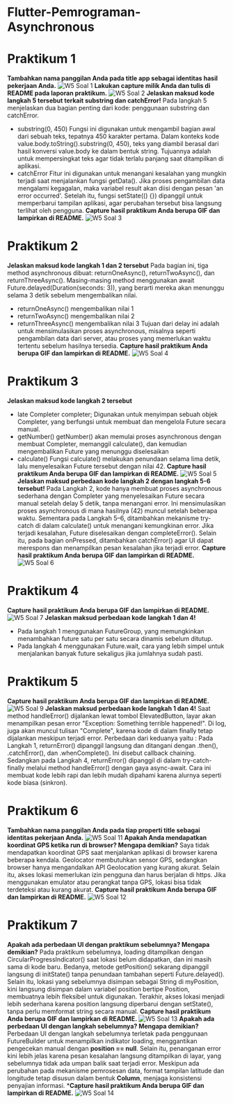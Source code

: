 # Flutter-Pemrograman-Asynchronous

# Praktikum 1
**Tambahkan nama panggilan Anda pada title app sebagai identitas hasil pekerjaan Anda.**
![W5 Soal 1](https://github.com/user-attachments/assets/118a4c86-c665-44b7-8f82-e3e29dc8f0d2)
**Lakukan capture milik Anda dan tulis di README pada laporan praktikum.**
![W5 Soal 2](https://github.com/user-attachments/assets/139fcf07-d3bf-4382-804f-59e3ada92164)
**Jelaskan maksud kode langkah 5 tersebut terkait substring dan catchError!**
Pada langkah 5 menjelaskan dua bagian penting dari kode: penggunaan substring dan catchError.
- substring(0, 450)
Fungsi ini digunakan untuk mengambil bagian awal dari sebuah teks, tepatnya 450 karakter pertama. Dalam konteks kode value.body.toString().substring(0, 450), teks yang diambil berasal dari hasil konversi value.body ke dalam bentuk string. Tujuannya adalah untuk mempersingkat teks agar tidak terlalu panjang saat ditampilkan di aplikasi.
- catchError
Fitur ini digunakan untuk menangani kesalahan yang mungkin terjadi saat menjalankan fungsi getData(). Jika proses pengambilan data mengalami kegagalan, maka variabel result akan diisi dengan pesan 'an error occurred'. Setelah itu, fungsi setState(() {}) dipanggil untuk memperbarui tampilan aplikasi, agar perubahan tersebut bisa langsung terlihat oleh pengguna.
**Capture hasil praktikum Anda berupa GIF dan lampirkan di README.**
![W5 Soal 3](https://github.com/user-attachments/assets/6b528413-66f3-467d-a785-c1feb872a2f9)

# Praktikum 2
**Jelaskan maksud kode langkah 1 dan 2 tersebut**
Pada bagian ini, tiga method asynchronous dibuat: returnOneAsync(), returnTwoAsync(), dan returnThreeAsync(). Masing-masing method menggunakan await Future.delayed(Duration(seconds: 3)), yang berarti mereka akan menunggu selama 3 detik sebelum mengembalikan nilai.
- returnOneAsync() mengembalikan nilai 1
- returnTwoAsync() mengembalikan nilai 2
- returnThreeAsync() mengembalikan nilai 3
Tujuan dari delay ini adalah untuk mensimulasikan proses asynchronous, misalnya seperti pengambilan data dari server, atau proses yang memerlukan waktu tertentu sebelum hasilnya tersedia.
**Capture hasil praktikum Anda berupa GIF dan lampirkan di README.**
![W5 Soal 4](https://github.com/user-attachments/assets/5eaaddac-a864-481e-82cf-b35ea832b473)

# Praktikum 3
**Jelaskan maksud kode langkah 2 tersebut**
- late Completer completer;
  Digunakan untuk menyimpan sebuah objek Completer<int>, yang berfungsi untuk membuat dan mengelola Future secara manual.
- getNumber()
  getNumber() akan memulai proses asynchronous dengan membuat Completer, memanggil calculate(), dan kemudian mengembalikan Future yang menunggu diselesaikan
- calculate()
  Fungsi calculate() melakukan penundaan selama lima detik, lalu menyelesaikan Future tersebut dengan nilai 42.
**Capture hasil praktikum Anda berupa GIF dan lampirkan di README.**
![W5 Soal 5](https://github.com/user-attachments/assets/8e8759bb-dcbd-409c-9023-ee530ce54948)
**Jelaskan maksud perbedaan kode langkah 2 dengan langkah 5-6 tersebut!**
Pada Langkah 2, kode hanya membuat proses asynchronous sederhana dengan Completer yang menyelesaikan Future secara manual setelah delay 5 detik, tanpa menangani error. Ini mensimulasikan proses asynchronous di mana hasilnya (42) muncul setelah beberapa waktu.
Sementara pada Langkah 5–6, ditambahkan mekanisme try-catch di dalam calculate() untuk menangani kemungkinan error. Jika terjadi kesalahan, Future diselesaikan dengan completeError(). Selain itu, pada bagian onPressed, ditambahkan catchError() agar UI dapat merespons dan menampilkan pesan kesalahan jika terjadi error.
**Capture hasil praktikum Anda berupa GIF dan lampirkan di README.**
![W5 Soal 6](https://github.com/user-attachments/assets/a1e69987-831c-429c-b1bd-e0683a6f47e6)

# Praktikum 4
**Capture hasil praktikum Anda berupa GIF dan lampirkan di README.**
![W5 Soal 7](https://github.com/user-attachments/assets/f04d7111-4224-4997-9d98-2476848da472)
**Jelaskan maksud perbedaan kode langkah 1 dan 4!**
- Pada langkah 1 menggunakan FutureGroup, yang memungkinkan menambahkan future satu per satu secara dinamis sebelum ditutup.
- Pada langkah 4 menggunakan Future.wait, cara yang lebih simpel untuk menjalankan banyak future sekaligus jika jumlahnya sudah pasti.

# Praktikum 5
**Capture hasil praktikum Anda berupa GIF dan lampirkan di README.**
![W5 Soal 9](https://github.com/user-attachments/assets/9faf7a0d-d2b5-47c0-9b5d-dd8600a107ae)
**Jelaskan maksud perbedaan kode langkah 1 dan 4!**
Saat method handleError() dijalankan lewat tombol ElevatedButton, layar akan menampilkan pesan error "Exception: Something terrible happened!". Di log, juga akan muncul tulisan "Complete", karena kode di dalam finally tetap dijalankan meskipun terjadi error. Perbedaan dari keduanya yaitu : 
Pada Langkah 1, returnError() dipanggil langsung dan ditangani dengan .then(), .catchError(), dan .whenComplete(). Ini disebut callback chaining.
Sedangkan pada Langkah 4, returnError() dipanggil di dalam try-catch-finally melalui method handleError() dengan gaya async-await. Cara ini membuat kode lebih rapi dan lebih mudah dipahami karena alurnya seperti kode biasa (sinkron).

# Praktikum 6
**Tambahkan nama panggilan Anda pada tiap properti title sebagai identitas pekerjaan Anda.**
![W5 Soal 11](https://github.com/user-attachments/assets/88aa865b-a5d3-46af-8fa0-a5ec6d9f7a9b)
**Apakah Anda mendapatkan koordinat GPS ketika run di browser? Mengapa demikian?**
Saya tidak mendapatkan koordinat GPS saat menjalankan aplikasi di browser karena beberapa kendala. Geolocator membutuhkan sensor GPS, sedangkan browser hanya mengandalkan API Geolocation yang kurang akurat. Selain itu, akses lokasi memerlukan izin pengguna dan harus berjalan di https. Jika menggunakan emulator atau perangkat tanpa GPS, lokasi bisa tidak terdeteksi atau kurang akurat.
**Capture hasil praktikum Anda berupa GIF dan lampirkan di README.**
![W5 Soal 12](https://github.com/user-attachments/assets/6eb901de-d505-4495-a3b8-a8da8f9d089f)

# Praktikum 7
**Apakah ada perbedaan UI dengan praktikum sebelumnya? Mengapa demikian?**
Pada praktikum sebelumnya, loading ditampilkan dengan CircularProgressIndicator() saat lokasi belum didapatkan, dan ini masih sama di kode baru. Bedanya, metode getPosition() sekarang dipanggil langsung di initState() tanpa penundaan tambahan seperti Future.delayed(). Selain itu, lokasi yang sebelumnya disimpan sebagai String di myPosition, kini langsung disimpan dalam variabel position bertipe Position, membuatnya lebih fleksibel untuk digunakan. Terakhir, akses lokasi menjadi lebih sederhana karena position langsung diperbarui dengan setState(), tanpa perlu memformat string secara manual.
**Capture hasil praktikum Anda berupa GIF dan lampirkan di README.**
![W5 Soal 13](https://github.com/user-attachments/assets/48a4e516-d6ec-4226-b725-6b4755f8bd7d)
**Apakah ada perbedaan UI dengan langkah sebelumnya? Mengapa demikian?**
Perbedaan UI dengan langkah sebelumnya terletak pada penggunaan FutureBuilder untuk menampilkan indikator loading, menggantikan pengecekan manual dengan **position == null**. Selain itu, penanganan error kini lebih jelas karena pesan kesalahan langsung ditampilkan di layar, yang sebelumnya tidak ada umpan balik saat terjadi error. Meskipun ada perubahan pada mekanisme pemrosesan data, format tampilan latitude dan longitude tetap disusun dalam bentuk **Column**, menjaga konsistensi penyajian informasi.
***Capture hasil praktikum Anda berupa GIF dan lampirkan di README.**
![W5 Soal 14](https://github.com/user-attachments/assets/f1c0f385-5163-459d-896a-59dd03bd45fb)



















